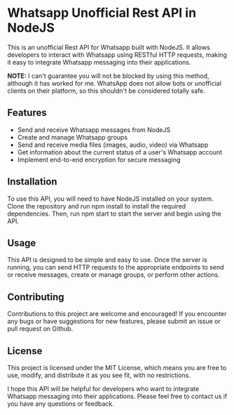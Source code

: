 # Whatsapp Unofficial Rest API in NodeJS

This is an unofficial Rest API for Whatsapp built with NodeJS. It allows developers to interact with Whatsapp using RESTful HTTP requests, making it easy to integrate Whatsapp messaging into their applications.

**NOTE:** I can't guarantee you will not be blocked by using this method, although it has worked for me. WhatsApp does not allow bots or unofficial clients on their platform, so this shouldn't be considered totally safe.

## Features

+ Send and receive Whatsapp messages from NodeJS
+ Create and manage Whatsapp groups
+ Send and receive media files (images, audio, video) via Whatsapp
+ Get information about the current status of a user's Whatsapp account
+ Implement end-to-end encryption for secure messaging

## Installation

To use this API, you will need to have NodeJS installed on your system. Clone the repository and run npm install to install the required dependencies. Then, run npm start to start the server and begin using the API.

## Usage

This API is designed to be simple and easy to use. Once the server is running, you can send HTTP requests to the appropriate endpoints to send or receive messages, create or manage groups, or perform other actions.

## Contributing

Contributions to this project are welcome and encouraged! If you encounter any bugs or have suggestions for new features, please submit an issue or pull request on Github.

## License

This project is licensed under the MIT License, which means you are free to use, modify, and distribute it as you see fit, with no restrictions.

I hope this API will be helpful for developers who want to integrate Whatsapp messaging into their applications. Please feel free to contact us if you have any questions or feedback.